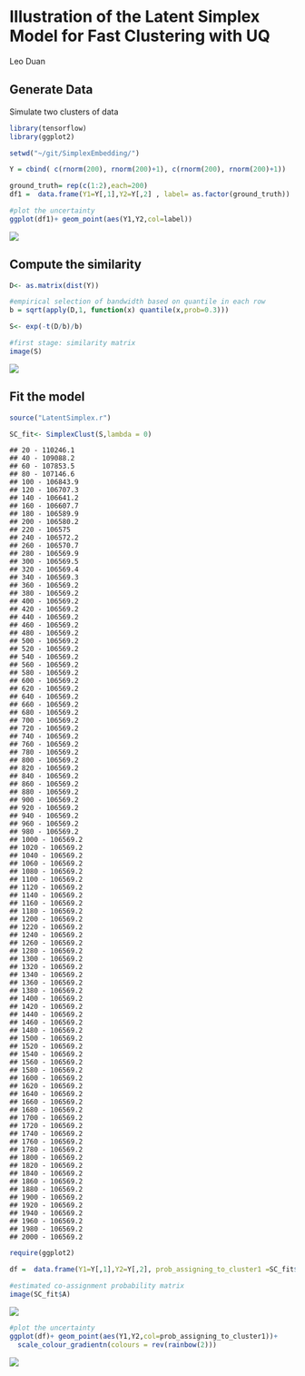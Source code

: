 Illustration of the Latent Simplex Model for Fast Clustering with UQ
================
Leo Duan

## Generate Data

Simulate two clusters of data

``` r
library(tensorflow)
library(ggplot2)

setwd("~/git/SimplexEmbedding/")

Y = cbind( c(rnorm(200), rnorm(200)+1), c(rnorm(200), rnorm(200)+1))

ground_truth= rep(c(1:2),each=200)
df1 =  data.frame(Y1=Y[,1],Y2=Y[,2] , label= as.factor(ground_truth))

#plot the uncertainty
ggplot(df1)+ geom_point(aes(Y1,Y2,col=label))
```

![](demo_files/figure-gfm/unnamed-chunk-1-1.png)<!-- -->

## Compute the similarity

``` r
D<- as.matrix(dist(Y))

#empirical selection of bandwidth based on quantile in each row
b = sqrt(apply(D,1, function(x) quantile(x,prob=0.3)))

S<- exp(-t(D/b)/b)

#first stage: similarity matrix
image(S)
```

![](demo_files/figure-gfm/unnamed-chunk-2-1.png)<!-- -->

## Fit the model

``` r
source("LatentSimplex.r")

SC_fit<- SimplexClust(S,lambda = 0)
```

    ## 20 - 110246.1 
    ## 40 - 109088.2 
    ## 60 - 107853.5 
    ## 80 - 107146.6 
    ## 100 - 106843.9 
    ## 120 - 106707.3 
    ## 140 - 106641.2 
    ## 160 - 106607.7 
    ## 180 - 106589.9 
    ## 200 - 106580.2 
    ## 220 - 106575 
    ## 240 - 106572.2 
    ## 260 - 106570.7 
    ## 280 - 106569.9 
    ## 300 - 106569.5 
    ## 320 - 106569.4 
    ## 340 - 106569.3 
    ## 360 - 106569.2 
    ## 380 - 106569.2 
    ## 400 - 106569.2 
    ## 420 - 106569.2 
    ## 440 - 106569.2 
    ## 460 - 106569.2 
    ## 480 - 106569.2 
    ## 500 - 106569.2 
    ## 520 - 106569.2 
    ## 540 - 106569.2 
    ## 560 - 106569.2 
    ## 580 - 106569.2 
    ## 600 - 106569.2 
    ## 620 - 106569.2 
    ## 640 - 106569.2 
    ## 660 - 106569.2 
    ## 680 - 106569.2 
    ## 700 - 106569.2 
    ## 720 - 106569.2 
    ## 740 - 106569.2 
    ## 760 - 106569.2 
    ## 780 - 106569.2 
    ## 800 - 106569.2 
    ## 820 - 106569.2 
    ## 840 - 106569.2 
    ## 860 - 106569.2 
    ## 880 - 106569.2 
    ## 900 - 106569.2 
    ## 920 - 106569.2 
    ## 940 - 106569.2 
    ## 960 - 106569.2 
    ## 980 - 106569.2 
    ## 1000 - 106569.2 
    ## 1020 - 106569.2 
    ## 1040 - 106569.2 
    ## 1060 - 106569.2 
    ## 1080 - 106569.2 
    ## 1100 - 106569.2 
    ## 1120 - 106569.2 
    ## 1140 - 106569.2 
    ## 1160 - 106569.2 
    ## 1180 - 106569.2 
    ## 1200 - 106569.2 
    ## 1220 - 106569.2 
    ## 1240 - 106569.2 
    ## 1260 - 106569.2 
    ## 1280 - 106569.2 
    ## 1300 - 106569.2 
    ## 1320 - 106569.2 
    ## 1340 - 106569.2 
    ## 1360 - 106569.2 
    ## 1380 - 106569.2 
    ## 1400 - 106569.2 
    ## 1420 - 106569.2 
    ## 1440 - 106569.2 
    ## 1460 - 106569.2 
    ## 1480 - 106569.2 
    ## 1500 - 106569.2 
    ## 1520 - 106569.2 
    ## 1540 - 106569.2 
    ## 1560 - 106569.2 
    ## 1580 - 106569.2 
    ## 1600 - 106569.2 
    ## 1620 - 106569.2 
    ## 1640 - 106569.2 
    ## 1660 - 106569.2 
    ## 1680 - 106569.2 
    ## 1700 - 106569.2 
    ## 1720 - 106569.2 
    ## 1740 - 106569.2 
    ## 1760 - 106569.2 
    ## 1780 - 106569.2 
    ## 1800 - 106569.2 
    ## 1820 - 106569.2 
    ## 1840 - 106569.2 
    ## 1860 - 106569.2 
    ## 1880 - 106569.2 
    ## 1900 - 106569.2 
    ## 1920 - 106569.2 
    ## 1940 - 106569.2 
    ## 1960 - 106569.2 
    ## 1980 - 106569.2 
    ## 2000 - 106569.2

``` r
require(ggplot2)

df =  data.frame(Y1=Y[,1],Y2=Y[,2], prob_assigning_to_cluster1 =SC_fit$P[,1] )

#estimated co-assignment probability matrix
image(SC_fit$A)
```

![](demo_files/figure-gfm/unnamed-chunk-3-1.png)<!-- -->

``` r
#plot the uncertainty
ggplot(df)+ geom_point(aes(Y1,Y2,col=prob_assigning_to_cluster1))+
  scale_colour_gradientn(colours = rev(rainbow(2)))
```

![](demo_files/figure-gfm/unnamed-chunk-4-1.png)<!-- -->
